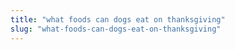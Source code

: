 ```yaml
---
title: "what foods can dogs eat on thanksgiving"
slug: "what-foods-can-dogs-eat-on-thanksgiving"
---
```


